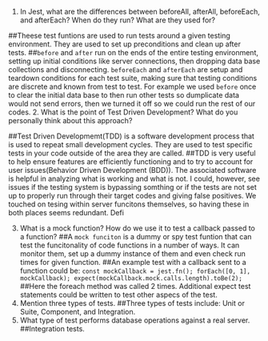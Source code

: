 <!-- Answers to the Short Answer Essay Questions go here -->


1. In Jest, what are the differences between beforeAll, afterAll, beforeEach, and afterEach? When do they run? What are they used for?

##Theese test funtions are used to run tests around a given testing environment. They are used to set up preconditions and clean up after tests.
##`before` and `after` run on the ends of the entire testing environment, setting up initial conditions like server connections, then dropping data base collections and disconnecting. `beforeEach` and `afterEach` are setup and teardown conditions for each test suite, making sure that testing conditions are discrete and known from test to test. For example we used `before` once to clear the initial data base to then run other tests so dumplicate data would not send errors, then we turned it off so we could run the rest of our codes. 
2. What is the point of Test Driven Development? What do you personally think about this approach?

##Test Driven Developmemt(TDD) is a software development process that is used to repeat small development cycles. They are used to test specific tests in your code outside of the area they are called. 
##TDD is very useful to help ensure features are efficiently functioning and to try to account for user issues(Behavior Driven Development (BDD)). The associated software is helpful in analyzing what is working and what is not. I could, however, see issues if the testing system is bypassing somthing or if the tests are not set up to properly run through their target codes and giving false positives. We touched on tesing within server funcitons themselves, so having these in both places seems redundant. Defi

3. What is a mock function? How do we use it to test a callback passed to a function?
##A `mock funciton` is a dummy or spy test funtion that can test the funcitonality of code functions in a number of ways. It can monitor them, set up a dummy instance of them and even check run times for given function. 
##An example test with a callback sent to a function could be: 
`const mockCallback = jest.fn();
forEach([0, 1], mockCallback);
expect(mockCallback.mock.calls.length).toBe(2);`
##Here the foreach method was called 2 times. Additional expect test statements could be written to test other aspecs of the test. 
4. Mention three types of tests.
##Three types of tests include: Unit or Suite, Component, and Integration. 
5. What type of test performs database operations against a real server.
##Integration tests.  
